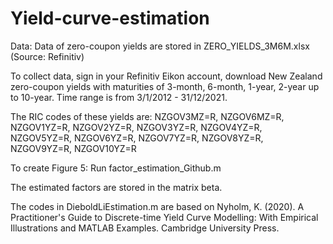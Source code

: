 # Yield-curve-estimation


Data: Data of zero-coupon yields are stored in ZERO_YIELDS_3M6M.xlsx (Source: Refinitiv)

To collect data, sign in your Refinitiv Eikon account, download New Zealand zero-coupon yields with maturities of 3-month, 6-month, 1-year, 2-year up to 10-year. Time range is from 3/1/2012 - 31/12/2021.

The RIC codes of these yields are: NZGOV3MZ=R, NZGOV6MZ=R, NZGOV1YZ=R, NZGOV2YZ=R, NZGOV3YZ=R, NZGOV4YZ=R, NZGOV5YZ=R, NZGOV6YZ=R, NZGOV7YZ=R, NZGOV8YZ=R, NZGOV9YZ=R, NZGOV10YZ=R


To create Figure 5: Run factor_estimation_Github.m

The estimated factors are stored in the matrix beta.

The codes in DieboldLiEstimation.m are based on Nyholm, K. (2020). A Practitioner's Guide to Discrete-time Yield Curve Modelling: With Empirical Illustrations and MATLAB Examples. Cambridge University Press.
